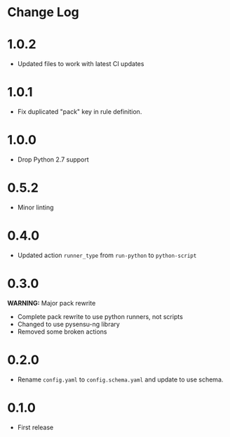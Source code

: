 # Change Log

# 1.0.2

* Updated files to work with latest CI updates

# 1.0.1

* Fix duplicated "pack" key in rule definition.

# 1.0.0

* Drop Python 2.7 support

# 0.5.2

- Minor linting

# 0.4.0

- Updated action `runner_type` from `run-python` to `python-script`

# 0.3.0

**WARNING:** Major pack rewrite

- Complete pack rewrite to use python runners, not scripts
- Changed to use pysensu-ng library
- Removed some broken actions

# 0.2.0

- Rename `config.yaml` to `config.schema.yaml` and update to use schema.

# 0.1.0

- First release 
